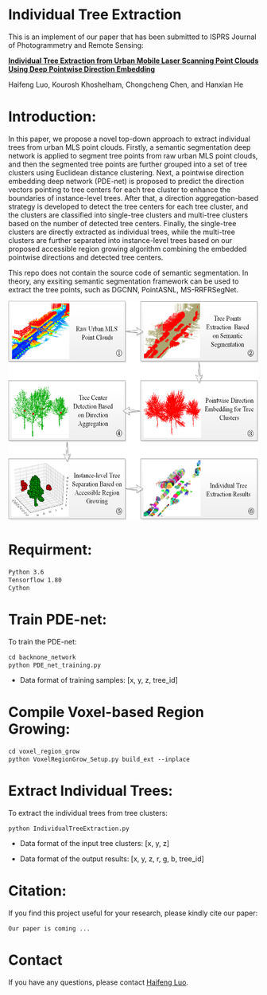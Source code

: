 # Individual Tree Extraction

This is an implement of our paper that has been submitted to ISPRS Journal of Photogrammetry and Remote Sensing:

[**Individual Tree Extraction from Urban Mobile Laser Scanning Point Clouds Using Deep Pointwise Direction Embedding**]()

Haifeng Luo, Kourosh Khoshelham, Chongcheng Chen, and Hanxian He

# Introduction:
In this paper, we propose a novel top-down approach to extract individual trees from urban MLS point clouds. Firstly, a semantic segmentation deep network is applied to segment tree points from raw urban MLS point clouds, and then the segmented tree points are further grouped into a set of tree clusters using Euclidean distance clustering. Next, a pointwise direction embedding deep network (PDE-net) is proposed to predict the direction vectors pointing to tree centers for each tree cluster to enhance the boundaries of instance-level trees. After that, a direction aggregation-based strategy is developed to detect the tree centers for each tree cluster, and the clusters are classified into single-tree clusters and multi-tree clusters based on the number of detected tree centers. Finally, the single-tree clusters are directly extracted as individual trees, while the multi-tree clusters are further separated into instance-level trees based on our proposed accessible region growing algorithm combining the embedded pointwise directions and detected tree centers.

This repo does not contain the source code of semantic segmentation. In theory, any exsiting semantic segmentation framework can be used to extract the tree points, such as DGCNN, PointASNL, MS-RRFRSegNet.

<div align=center><img src="./figs/overall_workflow.png" height="441" width="600"></div>

# Requirment:
    Python 3.6
    Tensorflow 1.80
    Cython

# Train PDE-net:

To train the PDE-net:

    cd backnone_network
    python PDE_net_training.py

* Data format of training samples: [x, y, z, tree_id]

# Compile Voxel-based Region Growing:

    cd voxel_region_grow
    python VoxelRegionGrow_Setup.py build_ext --inplace   

# Extract Individual Trees:

To extract the individual trees from tree clusters:

    python IndividualTreeExtraction.py
    
* Data format of the input tree clusters: [x, y, z]

* Data format of the output results: [x, y, z, r, g, b, tree_id]


# Citation:

If you find this project useful for your research, please kindly cite our paper:
    
    Our paper is coming ...
    
# Contact

If you have any questions, please contact [Haifeng Luo](h.feng.luo@outlook.com).
